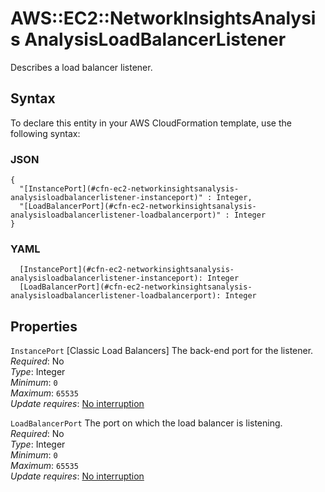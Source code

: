 # AWS::EC2::NetworkInsightsAnalysis AnalysisLoadBalancerListener<a name="aws-properties-ec2-networkinsightsanalysis-analysisloadbalancerlistener"></a>

Describes a load balancer listener\.

## Syntax<a name="aws-properties-ec2-networkinsightsanalysis-analysisloadbalancerlistener-syntax"></a>

To declare this entity in your AWS CloudFormation template, use the following syntax:

### JSON<a name="aws-properties-ec2-networkinsightsanalysis-analysisloadbalancerlistener-syntax.json"></a>

```
{
  "[InstancePort](#cfn-ec2-networkinsightsanalysis-analysisloadbalancerlistener-instanceport)" : Integer,
  "[LoadBalancerPort](#cfn-ec2-networkinsightsanalysis-analysisloadbalancerlistener-loadbalancerport)" : Integer
}
```

### YAML<a name="aws-properties-ec2-networkinsightsanalysis-analysisloadbalancerlistener-syntax.yaml"></a>

```
  [InstancePort](#cfn-ec2-networkinsightsanalysis-analysisloadbalancerlistener-instanceport): Integer
  [LoadBalancerPort](#cfn-ec2-networkinsightsanalysis-analysisloadbalancerlistener-loadbalancerport): Integer
```

## Properties<a name="aws-properties-ec2-networkinsightsanalysis-analysisloadbalancerlistener-properties"></a>

`InstancePort` <a name="cfn-ec2-networkinsightsanalysis-analysisloadbalancerlistener-instanceport"></a>
\[Classic Load Balancers\] The back\-end port for the listener\.  
_Required_: No  
_Type_: Integer  
_Minimum_: `0`  
_Maximum_: `65535`  
_Update requires_: [No interruption](https://docs.aws.amazon.com/AWSCloudFormation/latest/UserGuide/using-cfn-updating-stacks-update-behaviors.html#update-no-interrupt)

`LoadBalancerPort` <a name="cfn-ec2-networkinsightsanalysis-analysisloadbalancerlistener-loadbalancerport"></a>
The port on which the load balancer is listening\.  
_Required_: No  
_Type_: Integer  
_Minimum_: `0`  
_Maximum_: `65535`  
_Update requires_: [No interruption](https://docs.aws.amazon.com/AWSCloudFormation/latest/UserGuide/using-cfn-updating-stacks-update-behaviors.html#update-no-interrupt)

